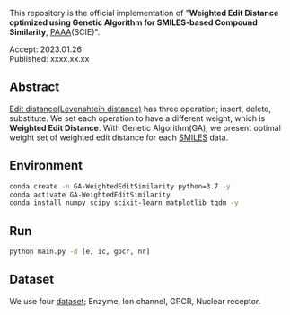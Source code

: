 This repository is the official implementation of "**Weighted Edit Distance optimized using Genetic Algorithm for SMILES-based Compound Similarity**, [PAAA](https://www.springer.com/journal/10044)(SCIE)".

Accept: 2023.01.26  
Published: xxxx.xx.xx

## Abstract
[Edit distance(Levenshtein distance)](https://en.wikipedia.org/wiki/Levenshtein_distance) has three operation; insert, delete, substitute. We set each operation to have a different weight, which is **Weighted Edit Distance**. With Genetic Algorithm(GA), we present optimal weight set of weighted edit distance for each [SMILES](https://en.wikipedia.org/wiki/Simplified_molecular-input_line-entry_system) data. 


## Environment
```sh
conda create -n GA-WeightedEditSimilarity python=3.7 -y
conda activate GA-WeightedEditSimilarity
conda install numpy scipy scikit-learn matplotlib tqdm -y
```

## Run
```sh
python main.py -d [e, ic, gpcr, nr]
```

## Dataset
We use four [dataset](http://web.kuicr.kyoto-u.ac.jp/supp/yoshi/drugtarget/); Enzyme, Ion channel, GPCR, Nuclear receptor.
